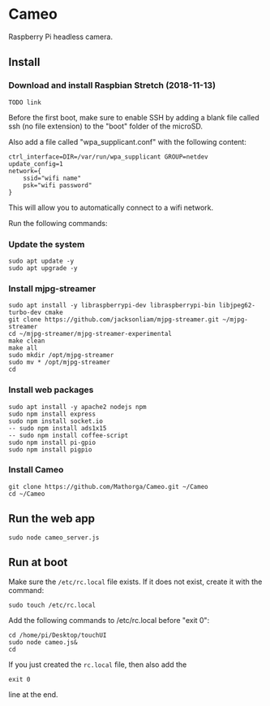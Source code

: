 # Cameo
Raspberry Pi headless camera.

## Install

### Download and install Raspbian Stretch (2018-11-13)
```TODO link```

Before the first boot, make sure to enable SSH by adding a blank file called ssh (no file extension) to the "boot" folder of the microSD.

Also add a file called "wpa_supplicant.conf" with the following content:
```
ctrl_interface=DIR=/var/run/wpa_supplicant GROUP=netdev
update_config=1
network={
    ssid="wifi name"
    psk="wifi password"
}
```
This will allow you to automatically connect to a wifi network.

Run the following commands:

### Update the system
```
sudo apt update -y
sudo apt upgrade -y
```

### Install mjpg-streamer
```
sudo apt install -y libraspberrypi-dev libraspberrypi-bin libjpeg62-turbo-dev cmake
git clone https://github.com/jacksonliam/mjpg-streamer.git ~/mjpg-streamer
cd ~/mjpg-streamer/mjpg-streamer-experimental
make clean
make all
sudo mkdir /opt/mjpg-streamer
sudo mv * /opt/mjpg-streamer
cd
```

### Install web packages
```
sudo apt install -y apache2 nodejs npm
sudo npm install express
sudo npm install socket.io
-- sudo npm install ads1x15
-- sudo npm install coffee-script
sudo npm install pi-gpio
sudo npm install pigpio
```

### Install Cameo
```
git clone https://github.com/Mathorga/Cameo.git ~/Cameo
cd ~/Cameo
```

## Run the web app
```
sudo node cameo_server.js
```

## Run at boot
Make sure the ```/etc/rc.local``` file exists. If it does not exist, create it with the command:
```
sudo touch /etc/rc.local
```

Add the following commands to /etc/rc.local before "exit 0":

```
cd /home/pi/Desktop/touchUI
sudo node cameo.js&
cd
```

If you just created the ```rc.local``` file, then also add the
```
exit 0
```
line at the end.